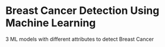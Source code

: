 # Breast Cancer Detection Using Machine Learning
 3 ML models with different attributes to detect Breast Cancer
